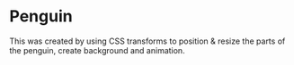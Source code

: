 # Penguin
This was created by using CSS transforms to position &amp; resize the parts of the penguin, create background and animation.
